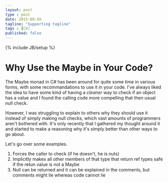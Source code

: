 ```yaml
---
layout: post
type : post
date: 2015-09-XX
tagline: "Supporting tagline"
tags : [C#]
published: false
---
```

{% include JB/setup %}

# Why Use the Maybe<T> in Your Code?

The Maybe monad in C# has been around for quite some time in various forms, with some recommandations to use it in your code. I've always liked the idea to have some kind of having a _cleaner_ way to check if an object has a value and I found the calling code more compelling that then usual _null_ check.

However, I was struggling to explain to others why they should use it instead of simply making null checks, which vast amounts of programmers aren't bothered with. It's only recently that I gathered my thought around it and started to make a reasoning why it's simply better than other ways to go about.

Let's go over some examples.

1. Forces the caller to check (if he doesn't, he is nuts)
2. Implicitly makes all other members of that type that return ref types safe if the retun value is not a Maybe
3. Null can be returned and it can be explained in the comments, but comments might lie whereas code cannot lie